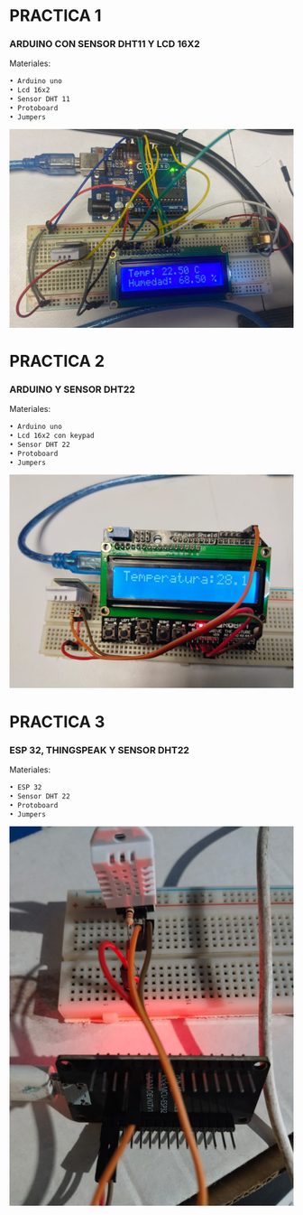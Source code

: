 # PRACTICA 1
### ARDUINO CON SENSOR DHT11 Y LCD 16X2
Materiales:

```
• Arduino uno
• Lcd 16x2
• Sensor DHT 11
• Protoboard
• Jumpers
```
![Evidencia.](https://github.com/HH804/PRACTICAS/blob/main/PRACTICA%201%20-%20EVIDENCIA%201.jpeg)

# PRACTICA 2
### ARDUINO Y SENSOR DHT22
Materiales:

```
• Arduino uno
• Lcd 16x2 con keypad
• Sensor DHT 22
• Protoboard
• Jumpers
```
![Evidencia.](https://github.com/HH804/PRACTICAS/blob/main/PRACTICA%202%20-%20EVIDENCIA%201.jpg)

# PRACTICA 3
### ESP 32, THINGSPEAK Y SENSOR DHT22
Materiales:

```
• ESP 32
• Sensor DHT 22
• Protoboard
• Jumpers
```
![Evidencia.](https://github.com/HH804/PRACTICAS/blob/main/PRACTICA%203%20-%20EVIDENCIA.jpg)
